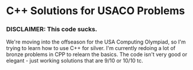 # C++ Solutions for USACO Problems

### DISCLAIMER: This code sucks. 

We're moving into the offseason for the USA Computing Olympiad, so I'm trying to learn how to use C++ for silver. I'm currently redoing a lot of bronze problems in CPP to relearn the basics. The code isn't very good or elegant - just working solutions that are 9/10 or 10/10 tc. 
